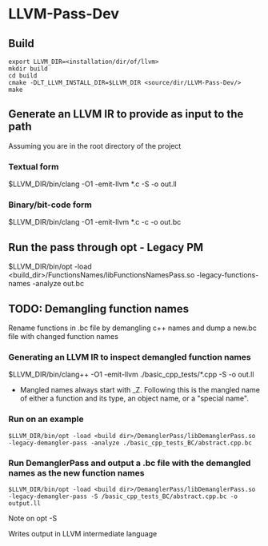 # LLVM-Pass-Dev

## Build
```
export LLVM_DIR=<installation/dir/of/llvm>
mkdir build
cd build
cmake -DLT_LLVM_INSTALL_DIR=$LLVM_DIR <source/dir/LLVM-Pass-Dev/>
make
```

## Generate an LLVM IR to provide as input to the path
Assuming you are in the root directory of the project
### Textual form
$LLVM_DIR/bin/clang -O1 -emit-llvm *.c -S -o out.ll
### Binary/bit-code form
$LLVM_DIR/bin/clang -O1 -emit-llvm *.c -c -o out.bc

## Run the pass through opt - Legacy PM
$LLVM_DIR/bin/opt -load <build_dir>/FunctionsNames/libFunctionsNamesPass.so -legacy-functions-names -analyze out.bc

## TODO: Demangling function names
Rename functions in .bc file by demangling c++ names and dump a new.bc file with changed function names

### Generating an LLVM IR to inspect demangled function names
$LLVM_DIR/bin/clang++ -O1 -emit-llvm ./basic_cpp_tests/*.cpp -S -o out.ll

- Mangled names always start with _Z. Following this is the mangled name of either a function and its type, an object name, or a "special name". 

### Run on an example
```
$LLVM_DIR/bin/opt -load <build dir>/DemanglerPass/libDemanglerPass.so -legacy-demangler-pass -analyze ./basic_cpp_tests_BC/abstract.cpp.bc
```

### Run DemanglerPass and output a .bc file with the demangled names as the new function names

```
$LLVM_DIR/bin/opt -load <build dir>/DemanglerPass/libDemanglerPass.so -legacy-demangler-pass -S /basic_cpp_tests_BC/abstract.cpp.bc -o output.ll
```

Note on opt -S


Writes output in LLVM intermediate language 
